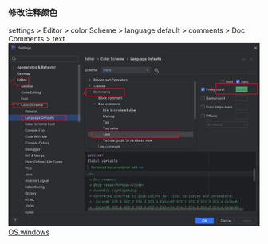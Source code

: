 ### 修改注释颜色
settings > Editor > color Scheme > language default > comments > Doc Comments > text 
![img.png](../resource/img2.png)[OS.windows](..%2Fwindows)